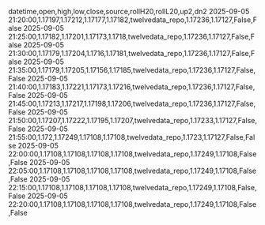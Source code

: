 datetime,open,high,low,close,source,rollH20,rollL20,up2,dn2
2025-09-05 21:20:00,1.17197,1.17212,1.17177,1.17182,twelvedata_repo,1.17236,1.17127,False,False
2025-09-05 21:25:00,1.17182,1.17201,1.17173,1.1718,twelvedata_repo,1.17236,1.17127,False,False
2025-09-05 21:30:00,1.17179,1.17204,1.1716,1.17181,twelvedata_repo,1.17236,1.17127,False,False
2025-09-05 21:35:00,1.17179,1.17205,1.17156,1.17185,twelvedata_repo,1.17236,1.17127,False,False
2025-09-05 21:40:00,1.17183,1.17221,1.17173,1.17216,twelvedata_repo,1.17236,1.17127,False,False
2025-09-05 21:45:00,1.17213,1.17217,1.17198,1.17206,twelvedata_repo,1.17236,1.17127,False,False
2025-09-05 21:50:00,1.17207,1.17222,1.17195,1.17207,twelvedata_repo,1.17233,1.17127,False,False
2025-09-05 21:55:00,1.172,1.17249,1.17108,1.17108,twelvedata_repo,1.1723,1.17127,False,False
2025-09-05 22:00:00,1.17108,1.17108,1.17108,1.17108,twelvedata_repo,1.17249,1.17108,False,False
2025-09-05 22:05:00,1.17108,1.17108,1.17108,1.17108,twelvedata_repo,1.17249,1.17108,False,False
2025-09-05 22:15:00,1.17108,1.17108,1.17108,1.17108,twelvedata_repo,1.17249,1.17108,False,False
2025-09-05 22:20:00,1.17108,1.17108,1.17108,1.17108,twelvedata_repo,1.17249,1.17108,False,False

